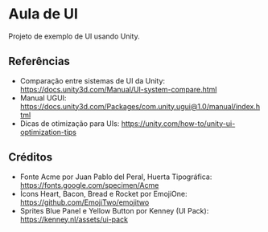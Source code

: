 # Aula de UI
Projeto de exemplo de UI usando Unity.

## Referências
- Comparação entre sistemas de UI da Unity: https://docs.unity3d.com/Manual/UI-system-compare.html
- Manual UGUI: https://docs.unity3d.com/Packages/com.unity.ugui@1.0/manual/index.html
- Dicas de otimização para UIs: https://unity.com/how-to/unity-ui-optimization-tips

## Créditos
- Fonte Acme por Juan Pablo del Peral, Huerta Tipográfica: https://fonts.google.com/specimen/Acme
- Ícons Heart, Bacon, Bread e Rocket por EmojiOne: https://github.com/EmojiTwo/emojitwo
- Sprites Blue Panel e Yellow Button por Kenney (UI Pack): https://kenney.nl/assets/ui-pack